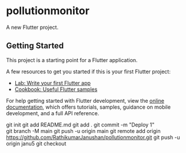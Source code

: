 # pollutionmonitor

A new Flutter project.

## Getting Started

This project is a starting point for a Flutter application.

A few resources to get you started if this is your first Flutter project:

- [Lab: Write your first Flutter app](https://docs.flutter.dev/get-started/codelab)
- [Cookbook: Useful Flutter samples](https://docs.flutter.dev/cookbook)

For help getting started with Flutter development, view the
[online documentation](https://docs.flutter.dev/), which offers tutorials,
samples, guidance on mobile development, and a full API reference.


git init
git add README.md
git add .
git commit -m "Deploy 1"    
git branch -M main
git push -u origin main
git remote add origin https://github.com/RathikumarJanushan/pollutionmonitor.git
git push -u origin janu5
git checkout 
